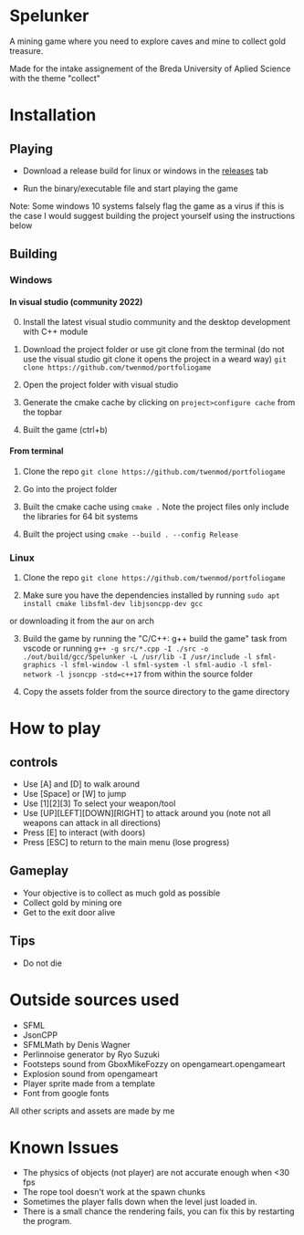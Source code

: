# Spelunker
A mining game where you need to explore caves and mine to collect gold treasure.

Made for the intake assignement of the Breda University of Aplied Science
with the theme "collect"

# Installation

## Playing

- Download a release build for linux or windows in the [releases](https://github.com/Twenmod/Portfoliogame/releases) tab

- Run the binary/executable file and start playing the game

Note: Some windows 10 systems falsely flag the game as a virus if this is the case I would suggest building the project yourself using the instructions below 

## Building

### Windows

#### In visual studio (community 2022)
0. Install the latest visual studio community and the desktop development with C++ module

1. Download the project folder or use git clone from the terminal (do not use the visual studio git clone it opens the project in a weard way)
`git clone https://github.com/twenmod/portfoliogame`

2. Open the project folder with visual studio
  
3. Generate the cmake cache by clicking on `project>configure cache` from the topbar

4. Built the game (ctrl+b)


#### From terminal
1. Clone the repo
`git clone https://github.com/twenmod/portfoliogame`
  
2. Go into the project folder
  
3. Built the cmake cache using `cmake .`
Note the project files only include the libraries for 64 bit systems

4. Built the project using `cmake --build . --config Release`

### Linux

1. Clone the repo
`git clone https://github.com/twenmod/portfoliogame`

2. Make sure you have the dependencies installed by running
`sudo apt install cmake libsfml-dev libjsoncpp-dev gcc`

or downloading it from the aur on arch

3. Build the game by running the "C/C++: g++ build the game" task from vscode or running 
`g++ -g src/*.cpp -I ./src -o ./out/build/gcc/Spelunker -L /usr/lib -I /usr/include -l sfml-graphics -l sfml-window -l sfml-system -l sfml-audio -l sfml-network -l jsoncpp -std=c++17`
from within the source folder

4. Copy the assets folder from the source directory to the game directory



# How to play

## controls
- Use [A] and [D] to walk around
- Use [Space] or [W] to jump
- Use [1][2][3] To select your weapon/tool
- Use [UP][LEFT][DOWN][RIGHT] to attack around you (note not all weapons can attack in all directions)
- Press [E] to interact (with doors)
- Press [ESC] to return to the main menu (lose progress)

## Gameplay
- Your objective is to collect as much gold as possible
- Collect gold by mining ore
- Get to the exit door alive

## Tips
- Do not die

# Outside sources used
- SFML
- JsonCPP
- SFMLMath by Denis Wagner
- Perlinnoise generator by Ryo Suzuki
- Footsteps sound from GboxMikeFozzy on opengameart.opengameart
- Explosion sound from opengameart
- Player sprite made from a template
- Font from google fonts

All other scripts and assets are made by me


# Known Issues
- The physics of objects (not player) are not accurate enough when <30 fps
- The rope tool doesn't work at the spawn chunks
- Sometimes the player falls down when the level just loaded in.
- There is a small chance the rendering fails, you can fix this by restarting the program.

